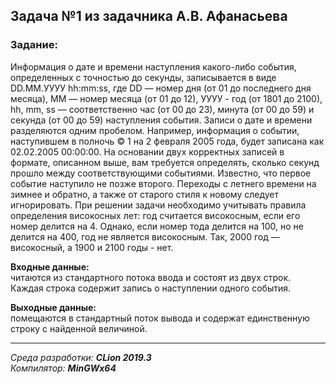 ## Задача №1 из задачника А.В. Афанасьева
### Задание:
Информация о дате и времени наступления какого-либо события,
определенных с точностью до секунды, записывается в виде DD.ММ.УУУУ
hh:mm:ss, где DD — номер дня (от 01 до последнего дня месяца), ММ — номер
месяца (от 01 до 12), УУУУ - год (от 1801 до 2100), hh, mm, ss —
соответственно час (от 00 до 23), минута (от 00 до 59) и секунда (от 00 до 59)
наступления события. Записи о дате и времени разделяются одним пробелом.
Например, информация о событии, наступившем в полночь © 1 на 2 февраля
2005 года, будет записана как 02.02.2005 00:00:00. На основании двух
корректных записей в формате, описанном выше, вам требуется определять,
сколько секунд прошло между соответствующими событиями. Известно, что
первое событие наступило не позже второго. Переходы с летнего времени на
зимнее и обратно, а также от старого стиля к новому следует игнорировать.
При решении задачи необходимо учитывать правила определения високосных
лет: год считается високосным, если его номер делится на 4. Однако, если номер
тода делится на 100, но не делится на 400, год не является високосным. Так,
2000 год — високосный, а 1900 и 2100 годы - нет.

**Входные данные:**  
читаются из стандартного потока ввода и состоят из двух строк. Каждая строка содержит запись о наступлении одного события.

**Выходные данные:**  
помещаются в стандартный поток вывода и содержат единственную строку с найденной величиной.

------
*Среда разработки: **CLion 2019.3***  
*Компилятор: **MinGWx64***
